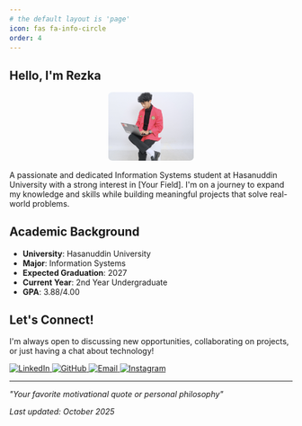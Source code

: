 ```yaml
---
# the default layout is 'page'
icon: fas fa-info-circle
order: 4
---
```


## Hello, I'm Rezka

<p align="center">
    <img src="/assets/images/rezka.jpeg" alt="Hero" style="max-width:30%;height:auto;border-radius:5%;">
</p>

A passionate and dedicated Information Systems student at Hasanuddin University with a strong interest in [Your Field]. I'm on a journey to expand my knowledge and skills while building meaningful projects that solve real-world problems.

## Academic Background
- **University**: Hasanuddin University
- **Major**: Information Systems
- **Expected Graduation**: 2027
- **Current Year**: 2nd Year Undergraduate
- **GPA**: 3.88/4.00

## Let's Connect!
I'm always open to discussing new opportunities, collaborating on projects, or just having a chat about technology!

<p align="left">
    <a href="https://linkedin.com/in/rezka-wildan" target="_blank">
        <img src="https://img.shields.io/badge/LinkedIn-0077B5?style=for-the-badge&logo=linkedin&logoColor=white" alt="LinkedIn">
    </a>
    <a href="https://github.com/rezka08" target="_blank">
        <img src="https://img.shields.io/badge/GitHub-181717?style=for-the-badge&logo=github&logoColor=white" alt="GitHub">
    </a>
    <a href="mailto:rreska9@email.com">
        <img src="https://img.shields.io/badge/Email-D14836?style=for-the-badge&logo=gmail&logoColor=white" alt="Email">
    </a>
    <a href="https://instagram.com/rzkaaa.08" target="_blank">
        <img src="https://img.shields.io/badge/Instagram-E4405F?style=for-the-badge&logo=instagram&logoColor=white" alt="Instagram">
    </a>
</p>

---

*"Your favorite motivational quote or personal philosophy"*

*Last updated: October 2025*